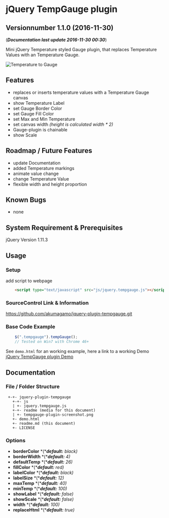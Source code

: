 # jQuery TempGauge plugin
## Versionnumber 1.1.0 (2016-11-30)
(***Documentation last update 2016-11-30 00:30***)  

Mini jQuery Temperature styled Gauge plugin, that replaces Temperature Values with an Temperature Gauge.  

![Temperature to Gauge](https://raw.githubusercontent.com/palhotel/jquery-plugin-tempGauge/master/readme/tempgauge-plugin-screenshot.png "Temperature to Gauge")

## Features
* replaces or inserts temperature values with a Temperature Gauge canvas
* show Temperature Label
* set Gauge Border Color
* set Gauge Fill Color
* set Max and Min Temperature
* set canvas width *(height is calculated width * 2)*
* Gauge-plugin is chainable
* show Scale

## Roadmap / Future Features
* update Documentation
* added Temperature markings 
* animate value change
* change Temperature Value
* flexible width and height proportion

## Known Bugs
* none 

## System Requirement & Prerequisites
jQuery Version 1.11.3

## Usage

### Setup
add script to webpage

```html
	<script type="text/javascript" src="js/jquery.tempgauge.js"></script>
```
### SourceControl Link & Information
https://github.com/akumagamo/jquery-plugin-tempgauge.git

### Base Code Example

```javascript
	$(".tempgauge").tempGauge();
	// Tested on Win7 with Chrome 46+
```
See ```demo.html``` for an working example, here a link to a working Demo [jQuery TempGauge plugin Demo](https://rawgit.com/akumagamo/jquery-plugin-tempgauge/master/demo.html)

## Documentation

### File / Folder Structure 
     +-+- jquery-plugin-tempgauge
	   +-+- js
	   | +- jquery.tempgauge.js
	   +-+- readme (media for this document)
	   | +- tempgauge-plugin-screenshot.png
	   +- demo.html
       +- readme.md (this document)
	   +- LICENSE 
	  
### Options
* **borderColor** *(****default:*** *black)*
* **borderWidth** *(****default:*** *4)*
* **defaultTemp**  *(****default:*** *26)*
* **fillColor**  *(****default:*** *red)*
* **labelColor**  *(****default:*** *black)*
* **labelSize**  *(****default:*** *12)*
* **maxTemp**  *(****default:*** *40)*
* **minTemp**  *(****default:*** *100)*
* **showLabel**  *(****default:*** *false)*
* **showScale**  *(****default:*** *false)*
* **width** *(****default:*** *100)*
* **replaceHtml** *(****default:*** *true)*



